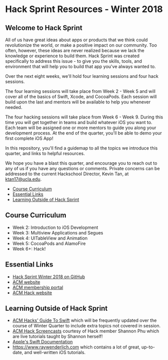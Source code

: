 # Hack Sprint Resources - Winter 2018

## Welcome to Hack Sprint

All of us have great ideas about apps or products that we think could revolutionize the world, or make a positive impact on our community. Too often, however, these ideas are never realized because we lack the knowledge or experience to build them. Hack Sprint was created specifically to address this issue - to give you the skills, tools, and environment that will help you to build that app you've always wanted to. 

Over the next eight weeks, we'll hold four learning sessions and four hack sessions. 

The four learning sessions will take place from Week 2 - Week 5 and will cover all of the basics of Swift, Xcode, and CocoaPods. Each session will build upon the last and mentors will be available to help you whenever needed.

The four hacking sessions will take place from Week 6 - Week 9. During this time you will get together in teams and build whatever iOS you want to. Each team will be assigned one or more mentors to guide you along your development process. At the end of the quarter, you'll be able to demo your first complete iOS App!

In this repository, you'll find a guidemap to all the topics we introduce this quarter, and links to helpful resources.

We hope you have a blast this quarter, and encourage you to reach out to any of us if you have any questions or comments. Private concerns can be addressed to the current Hackschool Director, Kevin Tan, at ktan17@ucla.edu.

- <a href="#cc">Course Curriculum</a>
- <a href="#el">Essential Links</a>
- <a href="#learning">Learning Outside of Hack Sprint</a>

## <a id="cc">Course Curriculum</a>

- Week 2: Introduction to iOS Development
- Week 3: Multiview Applications and Segues
- Week 4: UITableView and Animation
- Week 5: CocoaPods and AlamoFire
- Week 6+: Hack!

## <a id="el">Essential Links</a>

- [Hack Sprint Winter 2018 on GitHub](https://github.com/acm-hacksprint-w18)
- [ACM website](http://www.uclaacm.com/)
- [ACM membership portal](https://members.uclaacm.com/login)
- [ACM Hack website](http://hackucla.com/)

## <a id="learning">Learning Outside of Hack Sprint</a>

- [ACM Hacks' Guide To Swift](https://github.com/acm-hacksprint-w18/Resources/blob/master/Hack%20Sprint%20-%20Guide%20to%20Swift.md) which will be frequently updated over the course of Winter Quarter to include extra topics not covered in session.
- [ACM Hack Screencasts](https://www.youtube.com/watch?v=2Bt58M-S7jM&list=PLgx-VWa_wvA5X0N5WzGhiywhbJrr18401) courtesy of Hack member Shannon Phu which are live tutorials taught by Shannon herself!
-  [Apple's Swift Documentation](https://developer.apple.com/library/content/documentation/Swift/Conceptual/Swift_Programming_Language/index.html#//apple_ref/doc/uid/TP40014097-CH3-ID0)
- https://www.raywenderlich.com which contains a lot of great, up-to-date, and well-written iOS tutorials.